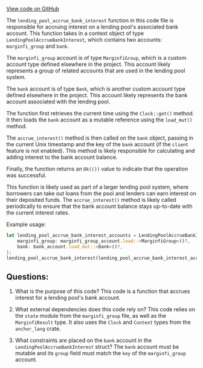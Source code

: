 [View code on GitHub](https://github.com/mrgnlabs/marginfi-v2/programs/marginfi/src/instructions/marginfi_group/accrue_bank_interest.rs)

The `lending_pool_accrue_bank_interest` function in this code file is responsible for accruing interest on a lending pool's associated bank account. This function takes in a context object of type `LendingPoolAccrueBankInterest`, which contains two accounts: `marginfi_group` and `bank`. 

The `marginfi_group` account is of type `MarginfiGroup`, which is a custom account type defined elsewhere in the project. This account likely represents a group of related accounts that are used in the lending pool system. 

The `bank` account is of type `Bank`, which is another custom account type defined elsewhere in the project. This account likely represents the bank account associated with the lending pool. 

The function first retrieves the current time using the `Clock::get()` method. It then loads the `bank` account as a mutable reference using the `load_mut()` method. 

The `accrue_interest()` method is then called on the `bank` object, passing in the current Unix timestamp and the key of the `bank` account (if the `client` feature is not enabled). This method is likely responsible for calculating and adding interest to the bank account balance. 

Finally, the function returns an `Ok(())` value to indicate that the operation was successful. 

This function is likely used as part of a larger lending pool system, where borrowers can take out loans from the pool and lenders can earn interest on their deposited funds. The `accrue_interest()` method is likely called periodically to ensure that the bank account balance stays up-to-date with the current interest rates. 

Example usage:

```rust
let lending_pool_accrue_bank_interest_accounts = LendingPoolAccrueBankInterest {
    marginfi_group: marginfi_group_account.load::<MarginfiGroup>()?,
    bank: bank_account.load_mut::<Bank>()?,
};
lending_pool_accrue_bank_interest(lending_pool_accrue_bank_interest_accounts)?;
```
## Questions: 
 1. What is the purpose of this code?
   This code is a function that accrues interest for a lending pool's bank account.

2. What external dependencies does this code rely on?
   This code relies on the `state` module from the `marginfi_group` file, as well as the `MarginfiResult` type. It also uses the `Clock` and `Context` types from the `anchor_lang` crate.

3. What constraints are placed on the `bank` account in the `LendingPoolAccrueBankInterest` struct?
   The `bank` account must be mutable and its `group` field must match the `key` of the `marginfi_group` account.